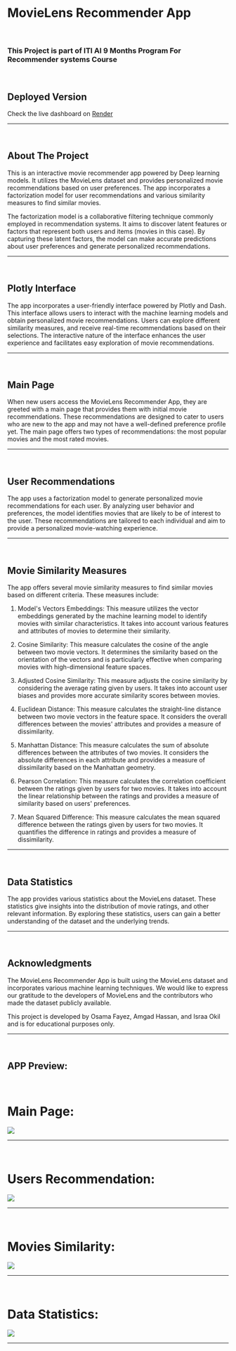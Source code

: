 # MovieLens Recommender App

<Br>

### This Project is part of ITI AI 9 Months Program For Recommender systems Course

<Br>

## Deployed Version
Check the live dashboard on [Render](https://movielens-recommender-system.onrender.com/)

---
<Br>

## About The Project
This is an interactive movie recommender app powered by Deep learning models. It utilizes the MovieLens dataset and provides personalized movie recommendations based on user preferences. The app incorporates a factorization model for user recommendations and various similarity measures to find similar movies.

The factorization model is a collaborative filtering technique commonly employed in recommendation systems. It aims to discover latent features or factors that represent both users and items (movies in this case). By capturing these latent factors, the model can make accurate predictions about user preferences and generate personalized 
recommendations.


---
<Br>

## Plotly Interface

The app incorporates a user-friendly interface powered by Plotly and Dash. This interface allows users to interact with the machine learning models and obtain personalized movie recommendations. Users can explore different similarity measures, and receive real-time recommendations based on their selections. The interactive nature of the interface enhances the user experience and facilitates easy exploration of movie recommendations.

---
<Br>

## Main Page

When new users access the MovieLens Recommender App, they are greeted with a main page that provides them with initial movie recommendations. These recommendations are designed to cater to users who are new to the app and may not have a well-defined preference profile yet. The main page offers two types of recommendations: the most popular movies and the most rated movies.

---
<Br>

## User Recommendations

The app uses a factorization model to generate personalized movie recommendations for each user. By analyzing user behavior and preferences, the model identifies movies that are likely to be of interest to the user. These recommendations are tailored to each individual and aim to provide a personalized movie-watching experience.

---
<Br>

## Movie Similarity Measures

The app offers several movie similarity measures to find similar movies based on different criteria. These measures include:

1. Model's Vectors Embeddings: This measure utilizes the vector embeddings generated by the machine learning model to identify movies with similar characteristics. It takes into account various features and attributes of movies to determine their similarity.

2. Cosine Similarity: This measure calculates the cosine of the angle between two movie vectors. It determines the similarity based on the orientation of the vectors and is particularly effective when comparing movies with high-dimensional feature spaces.

3. Adjusted Cosine Similarity: This measure adjusts the cosine similarity by considering the average rating given by users. It takes into account user biases and provides more accurate similarity scores between movies.

4. Euclidean Distance: This measure calculates the straight-line distance between two movie vectors in the feature space. It considers the overall differences between the movies' attributes and provides a measure of dissimilarity.

5. Manhattan Distance: This measure calculates the sum of absolute differences between the attributes of two movies. It considers the absolute differences in each attribute and provides a measure of dissimilarity based on the Manhattan geometry.

6. Pearson Correlation: This measure calculates the correlation coefficient between the ratings given by users for two movies. It takes into account the linear relationship between the ratings and provides a measure of similarity based on users' preferences.

7. Mean Squared Difference: This measure calculates the mean squared difference between the ratings given by users for two movies. It quantifies the difference in ratings and provides a measure of dissimilarity.

---
<Br>

## Data Statistics

The app provides various statistics about the MovieLens dataset. These statistics give insights into the distribution of movie ratings, and other relevant information. By exploring these statistics, users can gain a better understanding of the dataset and the underlying trends.

---
<Br>

## Acknowledgments

The MovieLens Recommender App is built using the MovieLens dataset and incorporates various machine learning techniques. We would like to express our gratitude to the developers of MovieLens and the contributors who made the dataset publicly available.

This project is developed by Osama Fayez, Amgad Hassan, and Israa Okil and is for educational purposes only.

---
<Br>

## APP Preview:

<Br>

# Main Page:

![](assets/ss1.PNG)

---
<Br>

# Users Recommendation:

![](assets/ss2.PNG)

---
<Br>

# Movies Similarity:

![](assets/ss3.PNG)

---
<Br>

# Data Statistics:

![](assets/ss4.PNG)

---
